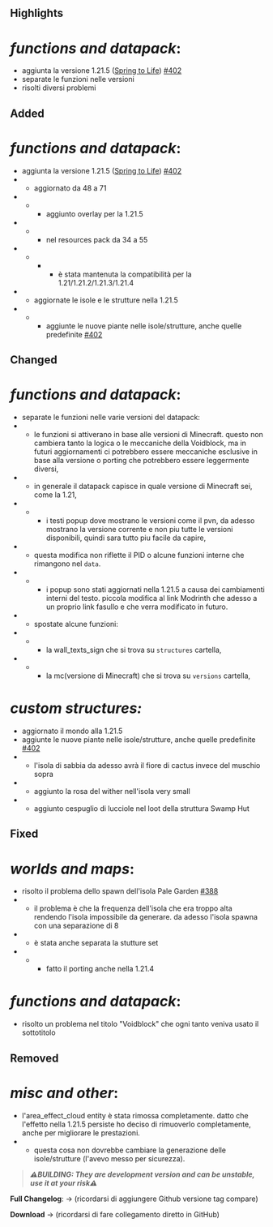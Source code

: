 ## Highlights

# _functions and datapack_:

- aggiunta la versione 1.21.5 ([Spring to Life](https://www.minecraft.net/en-us/article/minecraft-java-edition-1-21-5)) [#402](https://github.com/Loweredgames/Voidblock/pull/402)
- separate le funzioni nelle versioni
- risolti diversi problemi

## Added

# _functions and datapack_:

- aggiunta la versione 1.21.5 ([Spring to Life](https://www.minecraft.net/en-us/article/minecraft-java-edition-1-21-5)) [#402](https://github.com/Loweredgames/Voidblock/pull/402)
- - aggiornato da 48 a 71
- - - aggiunto overlay per la 1.21.5
- - - nel resources pack da 34 a 55
- - - - è stata mantenuta la compatibilità per la 1.21/1.21.2/1.21.3/1.21.4
- - aggiornate le isole e le strutture nella 1.21.5
- - - aggiunte le nuove piante nelle isole/strutture, anche quelle predefinite [#402](https://github.com/Loweredgames/Voidblock/pull/402)

## Changed

# _functions and datapack_:

- separate le funzioni nelle varie versioni del datapack:
- - le funzioni si attiverano in base alle versioni di Minecraft. questo non cambiera tanto la logica o le meccaniche della Voidblock, ma in futuri aggiornamenti ci potrebbero essere meccaniche esclusive in base alla versione o porting che potrebbero essere leggermente diversi,
- - in generale il datapack capisce in quale versione di Minecraft sei, come la 1.21,
- - - i testi popup dove mostrano le versioni come il pvn, da adesso mostrano la versione corrente e non piu tutte le versioni disponibili, quindi sara tutto piu facile da capire,
- - questa modifica non riflette il PID o alcune funzioni interne che rimangono nel ```data```.
- - - i popup sono stati aggiornati nella 1.21.5 a causa dei cambiamenti interni del testo. piccola modifica al link Modrinth che adesso a un proprio link fasullo e che verra modificato in futuro.
- - spostate alcune funzioni:
- - - la wall_texts_sign che si trova su ```structures``` cartella,
- - - la mc(versione di Minecraft) che si trova su ```versions``` cartella,

# _custom structures:_

- aggiornato il mondo alla 1.21.5
- aggiunte le nuove piante nelle isole/strutture, anche quelle predefinite [#402](https://github.com/Loweredgames/Voidblock/pull/402)
- - l'isola di sabbia da adesso avrà il fiore di cactus invece del muschio sopra
- - aggiunto la rosa del wither nell'isola very small
- - aggiunto cespuglio di lucciole nel loot della struttura Swamp Hut

## Fixed

# _worlds and maps_:

- risolto il problema dello spawn dell'isola Pale Garden [#388](https://github.com/Loweredgames/Voidblock/issues/388)
- - il problema è che la frequenza dell'isola che era troppo alta rendendo l'isola impossibile da generare. da adesso l'isola spawna con una separazione di 8
- - è stata anche separata la stutture set
- - - fatto il porting anche nella 1.21.4

# _functions and datapack_:

- risolto un problema nel titolo "Voidblock" che ogni tanto veniva usato il sottotitolo

## Removed

# _misc and other_:

- l'area_effect_cloud entity è stata rimossa completamente. datto che l'effetto nella 1.21.5 persiste ho deciso di rimuoverlo completamente, anche per migliorare le prestazioni.
- - questa cosa non dovrebbe cambiare la generazione delle isole/strutture (l'avevo messo per sicurezza).

> _**⚠️BUILDING: They are development version and can be unstable, use it at your risk⚠️**_

**Full Changelog**: -> (ricordarsi di aggiungere Github versione tag compare)

**Download** -> (ricordarsi di fare collegamento diretto in GitHub)